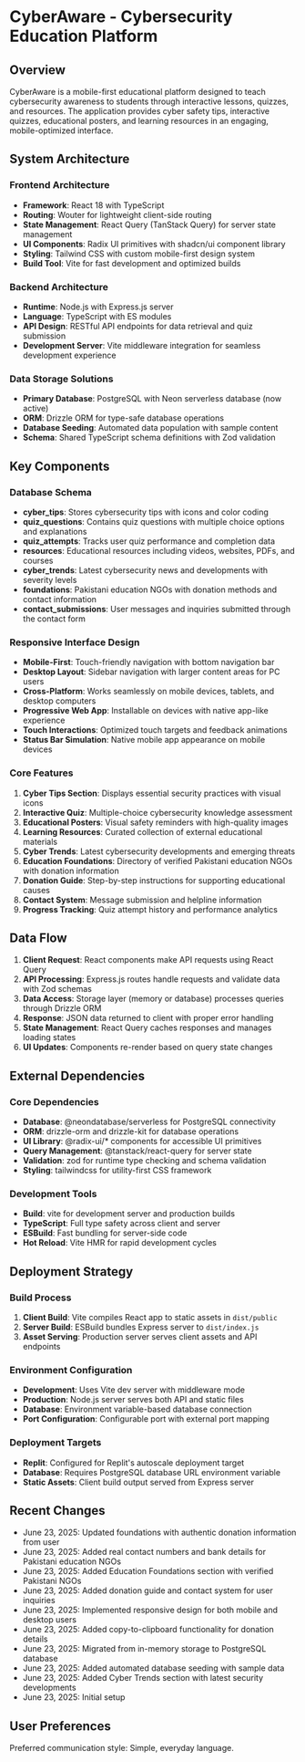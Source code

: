 # CyberAware - Cybersecurity Education Platform

## Overview

CyberAware is a mobile-first educational platform designed to teach cybersecurity awareness to students through interactive lessons, quizzes, and resources. The application provides cyber safety tips, interactive quizzes, educational posters, and learning resources in an engaging, mobile-optimized interface.

## System Architecture

### Frontend Architecture
- **Framework**: React 18 with TypeScript
- **Routing**: Wouter for lightweight client-side routing
- **State Management**: React Query (TanStack Query) for server state management
- **UI Components**: Radix UI primitives with shadcn/ui component library
- **Styling**: Tailwind CSS with custom mobile-first design system
- **Build Tool**: Vite for fast development and optimized builds

### Backend Architecture
- **Runtime**: Node.js with Express.js server
- **Language**: TypeScript with ES modules
- **API Design**: RESTful API endpoints for data retrieval and quiz submission
- **Development Server**: Vite middleware integration for seamless development experience

### Data Storage Solutions
- **Primary Database**: PostgreSQL with Neon serverless database (now active)
- **ORM**: Drizzle ORM for type-safe database operations
- **Database Seeding**: Automated data population with sample content
- **Schema**: Shared TypeScript schema definitions with Zod validation

## Key Components

### Database Schema
- **cyber_tips**: Stores cybersecurity tips with icons and color coding
- **quiz_questions**: Contains quiz questions with multiple choice options and explanations
- **quiz_attempts**: Tracks user quiz performance and completion data
- **resources**: Educational resources including videos, websites, PDFs, and courses
- **cyber_trends**: Latest cybersecurity news and developments with severity levels
- **foundations**: Pakistani education NGOs with donation methods and contact information
- **contact_submissions**: User messages and inquiries submitted through the contact form

### Responsive Interface Design
- **Mobile-First**: Touch-friendly navigation with bottom navigation bar
- **Desktop Layout**: Sidebar navigation with larger content areas for PC users
- **Cross-Platform**: Works seamlessly on mobile devices, tablets, and desktop computers
- **Progressive Web App**: Installable on devices with native app-like experience
- **Touch Interactions**: Optimized touch targets and feedback animations
- **Status Bar Simulation**: Native mobile app appearance on mobile devices

### Core Features
1. **Cyber Tips Section**: Displays essential security practices with visual icons
2. **Interactive Quiz**: Multiple-choice cybersecurity knowledge assessment
3. **Educational Posters**: Visual safety reminders with high-quality images
4. **Learning Resources**: Curated collection of external educational materials
5. **Cyber Trends**: Latest cybersecurity developments and emerging threats
6. **Education Foundations**: Directory of verified Pakistani education NGOs with donation information
7. **Donation Guide**: Step-by-step instructions for supporting educational causes
8. **Contact System**: Message submission and helpline information
9. **Progress Tracking**: Quiz attempt history and performance analytics

## Data Flow

1. **Client Request**: React components make API requests using React Query
2. **API Processing**: Express.js routes handle requests and validate data with Zod schemas
3. **Data Access**: Storage layer (memory or database) processes queries through Drizzle ORM
4. **Response**: JSON data returned to client with proper error handling
5. **State Management**: React Query caches responses and manages loading states
6. **UI Updates**: Components re-render based on query state changes

## External Dependencies

### Core Dependencies
- **Database**: @neondatabase/serverless for PostgreSQL connectivity
- **ORM**: drizzle-orm and drizzle-kit for database operations
- **UI Library**: @radix-ui/* components for accessible UI primitives
- **Query Management**: @tanstack/react-query for server state
- **Validation**: zod for runtime type checking and schema validation
- **Styling**: tailwindcss for utility-first CSS framework

### Development Tools
- **Build**: vite for development server and production builds
- **TypeScript**: Full type safety across client and server
- **ESBuild**: Fast bundling for server-side code
- **Hot Reload**: Vite HMR for rapid development cycles

## Deployment Strategy

### Build Process
1. **Client Build**: Vite compiles React app to static assets in `dist/public`
2. **Server Build**: ESBuild bundles Express server to `dist/index.js`
3. **Asset Serving**: Production server serves client assets and API endpoints

### Environment Configuration
- **Development**: Uses Vite dev server with middleware mode
- **Production**: Node.js server serves both API and static files
- **Database**: Environment variable-based database connection
- **Port Configuration**: Configurable port with external port mapping

### Deployment Targets
- **Replit**: Configured for Replit's autoscale deployment target
- **Database**: Requires PostgreSQL database URL environment variable
- **Static Assets**: Client build output served from Express server

## Recent Changes
- June 23, 2025: Updated foundations with authentic donation information from user
- June 23, 2025: Added real contact numbers and bank details for Pakistani education NGOs
- June 23, 2025: Added Education Foundations section with verified Pakistani NGOs
- June 23, 2025: Added donation guide and contact system for user inquiries
- June 23, 2025: Implemented responsive design for both mobile and desktop users
- June 23, 2025: Added copy-to-clipboard functionality for donation details
- June 23, 2025: Migrated from in-memory storage to PostgreSQL database
- June 23, 2025: Added automated database seeding with sample data
- June 23, 2025: Added Cyber Trends section with latest security developments
- June 23, 2025: Initial setup

## User Preferences

Preferred communication style: Simple, everyday language.